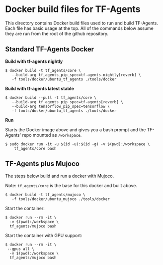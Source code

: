 # Docker build files for TF-Agents

This directory contains Docker build files used to run and build TF-Agents. Each
file has basic usage at the top. All of the commands below assume they are run
from the root of the github repository.

## Standard TF-Agents Docker

**Build with tf-agents nightly**

```shell
$ docker build -t tf_agents/core \
   --build-arg tf_agents_pip_spec=tf-agents-nightly[reverb] \
   -f tools/docker/ubuntu_tf_agents ./tools/docker
```

**Build with tf-agents latest stable**

```shell
$ docker build --pull -t tf_agents/core \
   --build-arg tf_agents_pip_spec=tf-agents[reverb] \
   --build-arg tensorflow_pip_spec=tensorflow \
   -f tools/docker/ubuntu_tf_agents ./tools/docker
```

**Run**

Starts the Docker image above and gives you a bash prompt and the TF-Agents'
repo mounted as `/workspace`.

```shell
$ sudo docker run -it -u $(id -u):$(id -g) -v $(pwd):/workspace \
    tf_agents/core bash
```

## TF-Agents plus Mujoco

The steps below build and run a docker with Mujoco.

Note: `tf_agents/core` is the base for this docker and built above.

```shell
$ docker build -t tf_agents/mujoco \
   -f tools/docker/ubuntu_mujoco ./tools/docker
```

Start the container:

```shell
$ docker run --rm -it \
  -v $(pwd):/workspace \
  tf_agents/mujoco bash
```

Start the container with GPU support:

```shell
$ docker run --rm -it \
 --gpus all \
  -v $(pwd):/workspace \
  tf_agents/mujoco bash
```
